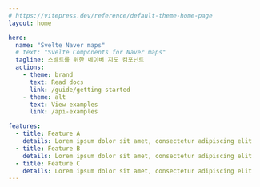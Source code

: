 ```yaml
---
# https://vitepress.dev/reference/default-theme-home-page
layout: home

hero:
  name: "Svelte Naver maps"
  # text: "Svelte Components for Naver maps"
  tagline: 스벨트를 위한 네이버 지도 컴포넌트
  actions:
    - theme: brand
      text: Read docs
      link: /guide/getting-started
    - theme: alt
      text: View examples
      link: /api-examples

features:
  - title: Feature A
    details: Lorem ipsum dolor sit amet, consectetur adipiscing elit
  - title: Feature B
    details: Lorem ipsum dolor sit amet, consectetur adipiscing elit
  - title: Feature C
    details: Lorem ipsum dolor sit amet, consectetur adipiscing elit
---
```


